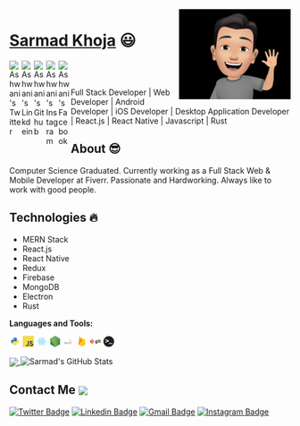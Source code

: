 <img align="right" width="200" height="161" src="https://github.com/rkasale28/rkasale28/blob/master/icons/avatar.jpg">

 # <a href="https://www.linkedin.com/in/sarmad-khoja-89b203116/">Sarmad Khoja</a> :smiley:

 <a href="https://twitter.com/sarmad_khoja">
  <img align="left" alt="Ashwani's Twitter" width="22px" src="https://cdn.jsdelivr.net/npm/simple-icons@v3/icons/twitter.svg" />
</a>
<a href="https://www.linkedin.com/in/sarmad-khoja-89b203116/">
  <img align="left" alt="Ashwani's Linkdein" width="22px" src="https://cdn.jsdelivr.net/npm/simple-icons@v3/icons/linkedin.svg" />
</a>
<a href="https://github.com/SarmadKhoja95">
  <img align="left" alt="Ashwani's Github" width="22px" src="https://cdn.jsdelivr.net/npm/simple-icons@v3/icons/github.svg" />
</a>
<a href="https://instagram.com/sarmad_khoja">
  <img align="left" alt="Ashwani's Instagram" width="22px" src="https://cdn.jsdelivr.net/npm/simple-icons@v3/icons/instagram.svg" />
</a>
<a href="https://www.facebook.com/SarmadKhoja.sk/">
  <img align="left" alt="Ashwani's Facebook" width="22px" src="https://cdn.jsdelivr.net/npm/simple-icons@v3/icons/facebook.svg" />
</a>

<br/>
<br/>

Full Stack Developer | Web Developer | Android Developer | iOS Developer | Desktop Application Developer | React.js | React Native | Javascript | Rust

## About :sunglasses:
Computer Science Graduated. Currently working as a Full Stack Web & Mobile Developer at Fiverr. Passionate and Hardworking. Always like to work with good people.

## Technologies :fire:
- MERN Stack
- React.js
- React Native
- Redux
- Firebase
- MongoDB
- Electron
- Rust

**Languages and Tools:**  

<code><img height="20" src="https://raw.githubusercontent.com/github/explore/80688e429a7d4ef2fca1e82350fe8e3517d3494d/topics/python/python.png"></code>
<code><img height="20" src="https://raw.githubusercontent.com/github/explore/80688e429a7d4ef2fca1e82350fe8e3517d3494d/topics/javascript/javascript.png"></code>
<code><img height="20" src="https://raw.githubusercontent.com/github/explore/80688e429a7d4ef2fca1e82350fe8e3517d3494d/topics/react/react.png"></code>
<code><img height="20" src="https://raw.githubusercontent.com/github/explore/80688e429a7d4ef2fca1e82350fe8e3517d3494d/topics/nodejs/nodejs.png"></code>
<code><img height="20" src="https://raw.githubusercontent.com/github/explore/80688e429a7d4ef2fca1e82350fe8e3517d3494d/topics/mysql/mysql.png"></code>
<code><img height="20" src="https://raw.githubusercontent.com/github/explore/80688e429a7d4ef2fca1e82350fe8e3517d3494d/topics/firebase/firebase.png"></code>
<code><img height="20" src="https://raw.githubusercontent.com/github/explore/80688e429a7d4ef2fca1e82350fe8e3517d3494d/topics/git/git.png"></code>
<code><img height="20" src="https://raw.githubusercontent.com/github/explore/80688e429a7d4ef2fca1e82350fe8e3517d3494d/topics/terminal/terminal.png"></code>


<a href="https://github.com/SarmadKhoja95">
  <img align="center" src="https://github-readme-stats.vercel.app/api/top-langs/?username=SarmadKhoja95&theme=radical&hide=glsl" />
</a>

<img src="https://github-readme-stats.vercel.app/api?username=SarmadKhoja95&&show_icons=true&theme=radical&line_height=27&v=5" alt="Sarmad's GitHub Stats" />

##  Contact Me <img align="center" src="https://github.com/rajput2107/rajput2107/blob/master/Assets/Handshake.gif" height="33px" />
[![Twitter Badge](https://img.shields.io/badge/-@tw.armadKhoja-1ca0f1?style=flat-square&labelColor=1ca0f1&logo=twitter&logoColor=white&link=https://twitter.com/sarmad_khoja)](https://twitter.com/sarmad_khoja) [![Linkedin Badge](https://img.shields.io/badge/-sarmadKhoja-blue?style=flat-square&logo=Linkedin&logoColor=white&link=https://www.linkedin.com/in/sarmad-khoja-89b203116//)](https://www.linkedin.com/in/sarmad-khoja-89b203116//) [![Gmail Badge](https://img.shields.io/badge/-sarmadkhoja.sk@gmail.com-c14438?style=flat-square&logo=Gmail&logoColor=white&link=mailto:sarmadkhoja.sk@gmail.com)](mailto:sarmadkhoja.sk@gmail.com) [![Instagram Badge](https://img.shields.io/badge/-@sarmadKhoja.insta-e4405f?style=flat-square&labelColor=f94877&logo=instagram&logoColor=white&link=https://www.instagram.com/sarmad_khoja/)](https://www.instagram.com/sarmad_khoja/)


<div align="center">
</div>

